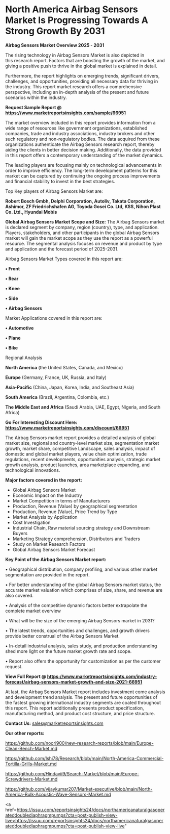 # North America Airbag Sensors Market Is Progressing Towards A Strong Growth By 2031

<Strong> Airbag Sensors Market Overview 2025 - 2031</strong>

The rising technology in Airbag Sensors Market is also depicted in this research report. Factors that are boosting the growth of the market, and giving a positive push to thrive in the global market is explained in detail.

Furthermore, the report highlights on emerging trends, significant drivers, challenges, and opportunities, providing all necessary data for thriving in the industry. This report market research offers a comprehensive perspective, including an in-depth analysis of the present and future scenarios within the industry.

<strong>Request Sample Report @ <a href=https://www.marketreportsinsights.com/sample/66951>https://www.marketreportsinsights.com/sample/66951</a></strong>

The market overview included in this report provides information from a wide range of resources like government organizations, established companies, trade and industry associations, industry brokers and other such regulatory and non-regulatory bodies. The data acquired from these organizations authenticate the Airbag Sensors research report, thereby aiding the clients in better decision making. Additionally, the data provided in this report offers a contemporary understanding of the market dynamics.

The leading players are focusing mainly on technological advancements in order to improve efficiency. The long-term development patterns for this market can be captured by continuing the ongoing process improvements and financial stability to invest in the best strategies.

Top Key players of Airbag Sensors Market are:

<strong>Robert Bosch Gmbh, Delphi Corporation, Autoliv, Takata Corporation, Ashimor, ZF Friedrichshafen AG, Toyoda Gosei Co. Ltd, KSS, Nihon Plast Co. Ltd., Hyundai Mobis</strong>

<strong><b>Global Airbag Sensors Market Scope and Size:</b></strong>
The Airbag Sensors market is declared segment by company, region (country), type, and application. Players, stakeholders, and other participants in the global Airbag Sensors market will gain the market scope as they use the report as a powerful resource. The segmental analysis focuses on revenue and product by type and application and the forecast period of 2025-2031.

Airbag Sensors Market Types covered in this report are:

<strong>• Front

• Rear

• Knee

• Side

• Airbag Sensors</strong>

Market Applications covered in this report are:

<strong>• Automotive

• Plane

• Bike</strong> 

Regional Analysis

<strong>North America</strong> (the United States, Canada, and Mexico)

<strong>Europe</strong> (Germany, France, UK, Russia, and Italy)

<strong>Asia-Pacific</strong> (China, Japan, Korea, India, and Southeast Asia)

<strong>South America</strong> (Brazil, Argentina, Colombia, etc.)

<strong>The Middle East and Africa</strong> (Saudi Arabia, UAE, Egypt, Nigeria, and South Africa)

<strong>Go For Interesting Discount Here: <a href=https://www.marketreportsinsights.com/discount/66951>https://www.marketreportsinsights.com/discount/66951</a></strong>

The Airbag Sensors market report provides a detailed analysis of global market size, regional and country-level market size, segmentation market growth, market share, competitive Landscape, sales analysis, impact of domestic and global market players, value chain optimization, trade regulations, recent developments, opportunities analysis, strategic market growth analysis, product launches, area marketplace expanding, and technological innovations.

<strong><b>Major factors covered in the report:</b></strong>
<ul>
  <li>Global Airbag Sensors Market </li>
  <li>Economic Impact on the Industry</li>
  <li>Market Competition in terms of Manufacturers</li>
  <li>Production, Revenue (Value) by geographical segmentation</li>
  <li>Production, Revenue (Value), Price Trend by Type</li>
  <li>Market Analysis by Application</li>
  <li>Cost Investigation</li>
  <li>Industrial Chain, Raw material sourcing strategy and Downstream Buyers</li>
  <li>Marketing Strategy comprehension, Distributors and Traders</li>
  <li>Study on Market Research Factors</li>
  <li>Global Airbag Sensors Market Forecast</li>
</ul>

<strong><b>Key Point of the Airbag Sensors Market report:</b></strong>

• Geographical distribution, company profiling, and various other market segmentation are provided in the report.

• For better understanding of the global Airbag Sensors market status, the accurate market valuation which comprises of size, share, and revenue are also covered.

• Analysis of the competitive dynamic factors better extrapolate the complete market overview

• What will be the size of the emerging Airbag Sensors market in 2031?

• The latest trends, opportunities and challenges, and growth drivers provide better construal of the Airbag Sensors Market.

• In-detail industrial analysis, sales study, and production understanding shed more light on the future market growth rate and scope.

• Report also offers the opportunity for customization as per the customer request.

<strong><b>View Full Report @ <a href=https://www.marketreportsinsights.com/industry-forecast/airbag-sensors-market-growth-and-size-2021-66951>https://www.marketreportsinsights.com/industry-forecast/airbag-sensors-market-growth-and-size-2021-66951</a></b></strong>


At last, the Airbag Sensors Market report includes investment come analysis and development trend analysis. The present and future opportunities of the fastest growing international industry segments are coated throughout this report. This report additionally presents product specification, manufacturing method, and product cost structure, and price structure.

<strong>Contact Us:</strong>
sales@marketreportsinsights.com

<strong>Our other reports:</strong>

<a href=https://github.com/noori900/new-research-reports/blob/main/Europe-Clean-Bench-Market.md>https://github.com/noori900/new-research-reports/blob/main/Europe-Clean-Bench-Market.md</a>

<a href=https://github.com/Ishi78/Research/blob/main/North-America-Commercial-Tortilla-Grills-Market.md>https://github.com/Ishi78/Research/blob/main/North-America-Commercial-Tortilla-Grills-Market.md</a>

<a href=https://github.com/Hindavii9/Search-Market/blob/main/Europe-Screwdrivers-Market.md>https://github.com/Hindavii9/Search-Market/blob/main/Europe-Screwdrivers-Market.md</a>

<a href=https://github.com/vijaykumar207/Market-executive/blob/main/North-America-Bulk-Acoustic-Wave-Sensors-Market.md>https://github.com/vijaykumar207/Market-executive/blob/main/North-America-Bulk-Acoustic-Wave-Sensors-Market.md</a>

<a href=https://issuu.com/reportsinsights24/docs/northamericanaturalgasoperateddoublediaphragmpumps?cta=post-publish-view-live>https://issuu.com/reportsinsights24/docs/northamericanaturalgasoperateddoublediaphragmpumps?cta=post-publish-view-live</a>"
